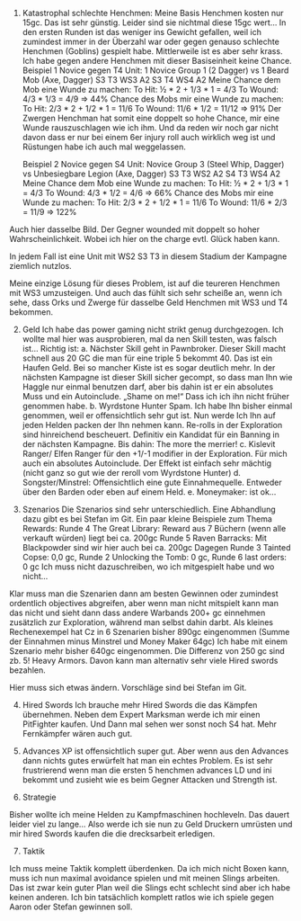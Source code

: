 

1.	Katastrophal schlechte Henchmen:
Meine Basis Henchmen kosten nur 15gc. Das ist sehr günstig. Leider sind sie nichtmal diese 15gc wert…
In den ersten Runden ist das weniger ins Gewicht gefallen, weil ich zumindest immer in der Überzahl war oder gegen genauso schlechte Henchmen (Goblins) gespielt habe.
Mittlerweile ist es aber sehr krass. Ich habe gegen andere Henchmen mit dieser Basiseinheit keine Chance.
Beispiel 1 Novice gegen T4 Unit:
1 Novice Group 1 (2 Dagger) vs 1 Beard Mob (Axe, Dagger) 
S3 T3 WS3 A2 			S3 T4 WS4 A2
Meine Chance dem Mob eine Wunde zu machen: 
To Hit: ½ * 2 + 1/3 * 1 = 4/3
To Wound: 4/3 * 1/3 = 4/9 => 44%
Chance des Mobs mir eine Wunde zu machen:
To Hit: 2/3 * 2 + 1/2 * 1 = 11/6
To Wound: 11/6 * 1/2 = 11/12 => 91%
	Der Zwergen Henchman hat somit eine doppelt so hohe Chance, mir eine Wunde rauszuschlagen wie ich ihm. Und da reden wir noch gar nicht davon dass er nur bei einem 6er injury roll auch wirklich weg ist und Rüstungen habe ich auch mal weggelassen.

	Beispiel 2 Novice gegen S4 Unit:
Novice Group 3 (Steel Whip, Dagger) vs Unbesiegbare Legion (Axe, Dagger)
S3 T3 WS2 A2 			S4 T3 WS4 A2
Meine Chance dem Mob eine Wunde zu machen: 
To Hit: ½ * 2 + 1/3 * 1 = 4/3
To Wound: 4/3 * 1/2 = 4/6 => 66%
Chance des Mobs mir eine Wunde zu machen:
To Hit: 2/3 * 2 + 1/2 * 1 = 11/6
To Wound: 11/6 * 2/3 = 11/9 => 122%

Auch hier dasselbe Bild. Der Gegner wounded mit doppelt so hoher Wahrscheinlichkeit.
Wobei ich hier on the charge evtl. Glück haben kann.

In jedem Fall ist eine Unit mit WS2 S3 T3 in diesem Stadium der Kampagne ziemlich nutzlos.

Meine einzige Lösung für dieses Problem, ist auf die teureren Henchmen mit WS3 umzusteigen.
Und auch das fühlt sich sehr scheiße an, wenn ich sehe, dass Orks und Zwerge für dasselbe Geld Henchmen mit WS3 und T4 bekommen.

2.	Geld
Ich habe das power gaming nicht strikt genug durchgezogen. Ich wollte mal hier was ausprobieren, mal da nen Skill testen, was falsch ist…
Richtig ist:
a.	Nächster Skill geht in Pawnbroker. Dieser Skill macht schnell aus 20 GC die man für eine triple 5 bekommt 40. Das ist ein Haufen Geld. Bei so mancher Kiste ist es sogar deutlich mehr. In der nächsten Kampagne ist dieser Skill sicher gecompt, so dass man Ihn wie Haggle nur einmal benutzen darf, aber bis dahin ist er ein absolutes Muss und ein Autoinclude.
„Shame on me!“ Dass ich ich ihn nicht früher genommen habe.
b.	Wyrdstone Hunter Spam. Ich habe Ihn bisher einmal genommen, weil er offensichtlich sehr gut ist. Nun werde Ich Ihn auf jeden Helden packen der Ihn nehmen kann.
Re-rolls in der Exploration sind hinreichend bescheuert. Definitiv ein Kandidat für ein Banning in der nächsten Kampagne. Bis dahin: The more the merrier! 
c.	Kislevit Ranger/ Elfen Ranger für den +1/-1 modifier in der Exploration. Für mich auch ein absolutes Autoinclude. Der Effekt ist einfach sehr mächtig (nicht ganz so gut wie der reroll vom Wyrdstone Hunter)
d.	Songster/Minstrel: Offensichtlich eine gute Einnahmequelle. Entweder über den Barden oder eben auf einem Held.
e.	Moneymaker: ist ok…

3.	Szenarios
Die Szenarios sind sehr unterschiedlich. Eine Abhandlung dazu gibt es bei Stefan im Git.
Ein paar kleine Beispiele zum Thema Rewards:
Runde 4 The Great Library: 
Reward aus 7 Büchern (wenn alle verkauft würden) liegt bei ca. 200gc
Runde 5 Raven Barracks: Mit Blackpowder sind wir hier auch bei ca. 200gc
Dagegen Runde 3 Tainted Copse: 0,0 gc, Runde 2 Unlocking the Tomb: 0 gc, Runde 6 last orders: 0 gc
Ich muss nicht dazuschreiben, wo ich mitgespielt habe und wo nicht…

Klar muss man die Szenarien dann am besten Gewinnen oder zumindest ordentlich objectives abgreifen, aber wenn man nicht mitspielt kann man das nicht und sieht dann dass andere Warbands 200+ gc einnehmen zusätzlich zur Exploration, während man selbst dahin darbt.
Als kleines Rechenexempel hat Cz in 6 Szenarien bisher 890gc eingenommen (Summe der Einnahmen minus Minstrel und Money Maker 64gc)
Ich habe mit einem Szenario mehr bisher 640gc eingenommen.
Die Differenz von 250 gc sind zb. 5! Heavy Armors.
Davon kann man alternativ sehr viele Hired swords bezahlen.

Hier muss sich etwas ändern. Vorschläge sind bei Stefan im Git. 

4.	Hired Swords
Ich brauche mehr Hired Swords die das Kämpfen übernehmen.
Neben dem Expert Marksman werde ich mir einen PitFighter kaufen. 
Und Dann mal sehen wer sonst noch S4 hat. 
Mehr Fernkämpfer wären auch gut. 

5.	Advances
XP ist offensichtlich super gut. 
Aber wenn aus den Advances dann nichts gutes erwürfelt hat man ein echtes Problem. 
Es ist sehr frustrierend wenn man die ersten 5 henchmen advances LD und ini bekommt und zusieht wie es beim Gegner Attacken und Strength ist. 

6.	Strategie

Bisher wollte ich meine Helden zu Kampfmaschinen hochleveln. 
Das dauert leider viel zu lange…
Also werde ich sie nun zu Geld Druckern umrüsten und mir hired Swords kaufen die die drecksarbeit erledigen. 

7. Taktik 

Ich muss meine Taktik komplett überdenken. 
Da ich mich nicht Boxen kann, muss ich nun maximal avoidance spielen und mit meinen Slings arbeiten. 
Das ist zwar kein guter Plan weil die Slings echt schlecht sind aber ich habe keinen anderen. 
Ich bin tatsächlich komplett ratlos wie ich spiele gegen Aaron oder Stefan gewinnen soll. 

